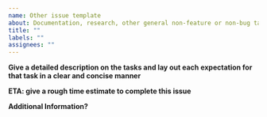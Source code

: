 ```yaml
---
name: Other issue template
about: Documentation, research, other general non-feature or non-bug tasks
title: ""
labels: ""
assignees: ""
---
```


**Give a detailed description on the tasks and lay out each expectation for that task in a clear and concise manner**

**ETA: give a rough time estimate to complete this issue**

**Additional Information?**
